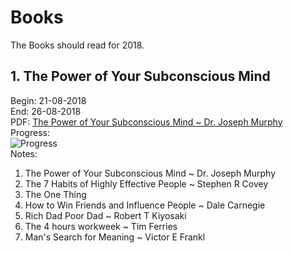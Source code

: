 # Books
The Books should read for 2018.

## 1. The Power of Your Subconscious Mind
Begin: 21-08-2018</br>
End: 26-08-2018</br>
PDF: [The Power of Your Subconscious Mind ~ Dr. Joseph Murphy](https://www.law-of-attraction-haven.com/support-files/power-subconscious-mind.pdf)
</br>
Progress:</br>
![Progress](http://progressed.io/bar/100?title=complete)
</br>
Notes:</br>
1. The Power of Your Subconscious Mind ~ Dr. Joseph Murphy
2. The 7 Habits of Highly Effective People ~ Stephen R Covey
3. The One Thing
4. How to Win Friends and Influence People ~ Dale Carnegie
5. Rich Dad Poor Dad ~ Robert T Kiyosaki
6. The 4 hours workweek ~ Tim Ferries
7. Man's Search for Meaning ~ Victor E Frankl
